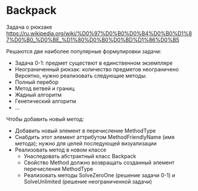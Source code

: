# Backpack
Задача о рюкзаке https://ru.wikipedia.org/wiki/%D0%97%D0%B0%D0%B4%D0%B0%D1%87%D0%B0_%D0%BE_%D1%80%D0%B0%D0%BD%D1%86%D0%B5

Решаются две наиболее популярные формулировки задачи: 
  * Задача 0-1: предмет существют в единственном экземпляре
  * Неограниченный рюкзак: количество предметов неограничено
Вероятно, нужно реализовать следующие методы:
  * Полный перебор
  * Метод ветвей и границ
  * Жадный алгоритм
  * Генетический алгоритм
  * ...
  
Чтобы добавить новый метод:
* Добавить новый элемент в перечисление MethodType
* Снабдить этот элемент аттрибутом MethodFriendlyName (имя метода); нужно для целей последующей визуализации
* Реализовать метод в новом классе 
  * Унаследовать абстрактный класс Backpack
  * Свойство Method должно возвращать созданный элемент перечисления MethodType
  * Реализовать методы SolveZeroOne (решение задачи 0-1) и SolveUnlimited (решение неограниченной задачи)



